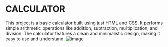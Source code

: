 # CALCULATOR
This project is a basic calculator built using just HTML and CSS. It performs simple arithmetic operations like addition, subtraction, multiplication, and division. The calculator features a clean and minimalistic design, making it easy to use and understand.
![image](https://github.com/user-attachments/assets/6ba344d2-55cd-458f-a5f5-9ea0f8d72eab)
